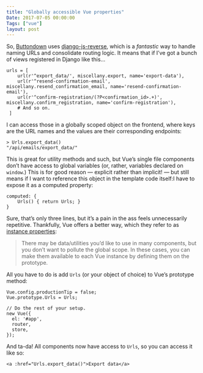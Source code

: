 ```yaml
---
title: "Globally accessible Vue properties"
Date: 2017-07-05 00:00:00
Tags: ["vue"]
layout: post
---
```


<p>So, <a href="http://buttondown.email">Buttondown</a> uses <a href="https://github.com/ierror/django-js-reverse">django-js-reverse</a>, which is a <em>fantastic</em> way to handle naming URLs and consolidate routing logic.  It means that if I’ve got a bunch of views registered in Django like this…</p>


<pre><code>urls = [
    url(r'^export_data/', miscellany.export, name='export-data'),
    url(r'^resend-confirmation-email', miscellany.resend_confirmation_email, name='resend-confirmation-email'),
    url(r'^confirm-registration/(?P&lt;confirmation_id&gt;.+)', miscellany.confirm_registration, name='confirm-registration'),
    # And so on.
 ]
</code></pre>


<p>I can access those in a globally scoped object on the frontend, where keys are the URL names and the values are their corresponding endpoints:</p>


<pre><code>&gt; Urls.export_data()
"/api/emails/export_data/"
</code></pre>


<p>This is great for utility methods and such, but Vue’s single file components don’t have access to global variables (or, rather, variables declared on <code>window</code>.)  This is for good reason — explicit rather than implicit! — but still means if I want to reference this object in the template code itself:I have to expose it as a computed property:</p>


<pre><code>computed: {
    Urls() { return Urls; }
}
</code></pre>


<p>Sure, that’s only three lines, but it’s a pain in the ass feels unnecessarily repetitive.  Thankfully, Vue offers a better way, which they refer to as <a href="https://vuejs.org/v2/cookbook/adding-instance-properties.html">instance properties</a>:</p>


<blockquote>
<p>There may be data/utilities you’d like to use in many components, but you don’t want to pollute the global scope. In these cases, you can make them available to each Vue instance by defining them on the prototype.</p>
</blockquote>


<p>All you have to do is add <code>Urls</code> (or your object of choice) to Vue’s prototype method:</p>


<pre><code>Vue.config.productionTip = false;
Vue.prototype.Urls = Urls;

// Do the rest of your setup.
new Vue({
  el: '#app',
  router,
  store,
});
</code></pre>


<p>And ta-da!  All components now have access to <code>Urls</code>, so you can access it like so:</p>


<pre><code>&lt;a :href="Urls.export_data()"&gt;Export data&lt;/a&gt;
</code></pre>


<p></p>
	